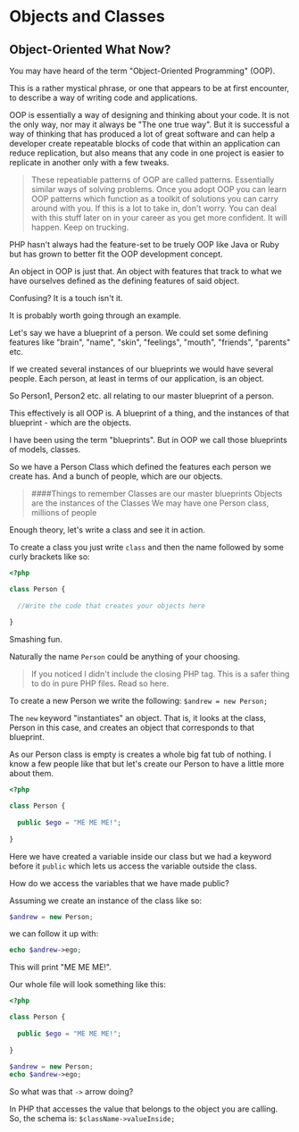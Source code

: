 # Objects and Classes

## Object-Oriented What Now?

You may have heard of the term "Object-Oriented Programming" (OOP).

This is a rather mystical phrase, or one that appears to be at first encounter, to describe a way of writing code and applications.

OOP is essentially a way of designing and thinking about your code. It is not the only way, nor may it always be "The one true way". But it is successful 
a way of thinking that has produced a lot of great software and can help a developer create repeatable blocks of code that within an application can 
reduce replication, but also means that any code in one project is easier to replicate in another only with a few tweaks.

> These repeatiable patterns of OOP are called patterns. Essentially similar ways of solving problems. Once you adopt OOP you can learn OOP patterns
> which function as a toolkit of solutions you can carry around with you. If this is a lot to take in, don't worry. 
> You can deal with this stuff later on in your career as you get more confident. It will happen. Keep on trucking.

PHP hasn't always had the feature-set to be truely OOP like Java or Ruby but has grown to better fit the OOP development concept.

An object in OOP is just that. An object with features that track to what we have ourselves defined as the defining features of said object.

Confusing? It is a touch isn't it.

It is probably worth going through an example.

Let's say we have a blueprint of a person. We could set some defining features like "brain", "name", "skin", "feelings", "mouth", "friends", "parents" etc.

If we created several instances of our blueprints we would have several people. Each person, at least in terms of our application, is an object.

So Person1, Person2 etc. all relating to our master blueprint of a person.

This effectively is all OOP is. A blueprint of a thing, and the instances of that blueprint - which are the objects.

I have been using the term "blueprints". But in OOP we call those blueprints of models, classes.

So we have a Person Class which defined the features each person we create has. And a bunch of people, which are our objects.

> ####Things to remember
> Classes are our master blueprints
> Objects are the instances of the Classes
> We may have one Person class, millions of people

Enough theory, let's write a class and see it in action.

To create a class you just write ```class``` and then the name followed by some curly brackets like so:

```php
<?php

class Person {
  
  //Write the code that creates your objects here
  
}
```

Smashing fun.

Naturally the name ```Person``` could be anything of your choosing.

> If you noticed I didn't include the closing PHP tag. This is a safer thing to do in pure PHP files. Read so here[]().

To create a new Person we write the following: ```$andrew = new Person;```

The ```new``` keyword "instantiates" an object. That is, it looks at the class, Person in this case, and creates an object that corresponds to that blueprint.

As our Person class is empty is creates a whole big fat tub of nothing. I know a few people like that but let's create our Person to have a little more about them.

```php
<?php

class Person {
  
  public $ego = "ME ME ME!";
  
}
```

Here we have created a variable inside our class but we had a keyword before it ```public``` which lets us access the variable outside the class.

How do we access the variables that we have made public?

Assuming we create an instance of the class like so:

```php
$andrew = new Person;
```

we can follow it up with:

```php
echo $andrew->ego;
```

This will print "ME ME ME!".

Our whole file will look something like this:

```php
<?php

class Person {
  
  public $ego = "ME ME ME!";
  
}

$andrew = new Person;
echo $andrew->ego;
```

So what was that ```->``` arrow doing?

In PHP that accesses the value that belongs to the object you are calling. So, the schema is: ```$className->valueInside;```
